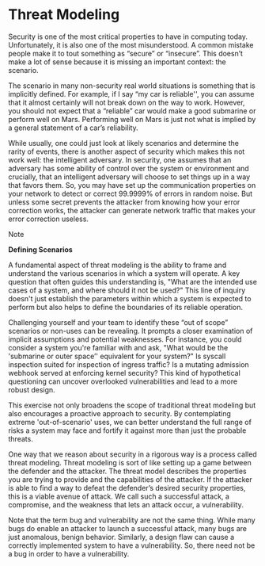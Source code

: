 # Threat Modeling

Security is one of the most critical properties to have in computing today.  Unfortunately, it is also one of the most misunderstood.  A common mistake people make it to tout something as “secure” or “insecure”.  This doesn’t make a lot of sense because it is missing an important context: the scenario.  

The scenario in many non-security real world situations is something that is implicitly defined.  For example, if I say “my car is reliable'', you can assume that it almost certainly will not break down on the way to work.  However, you should not expect that a “reliable” car would make a good submarine or perform well on Mars.  Performing well on Mars is just not what is implied by a general statement of a car’s reliability.

While usually, one could just look at likely scenarios and determine the rarity of events, there is another aspect of security which makes this not work well: the intelligent adversary.  In security, one assumes that an adversary has some ability of control over the system or environment and crucially, that an intelligent adversary will choose to set things up in a way that favors them.  So, you may have set up the communication properties on your network to detect or correct 99.9999% of errors in random noise.  But unless some secret prevents the attacker from knowing how your error correction works, the attacker can generate network traffic that makes your error correction useless.

> [!NOTE]
> **Defining Scenarios**
>
> A fundamental aspect of threat modeling is the ability to frame and understand the various scenarios in which a system will operate. A key question that often guides this understanding is, "What are the intended use cases of a system, and where should it not be used?" This line of inquiry doesn't just establish the parameters within which a system is expected to perform but also helps to define the boundaries of its reliable operation.

Challenging yourself and your team to identify these “out of scope” scenarios or non-uses can be revealing. It prompts a closer examination of implicit assumptions and potential weaknesses. For instance, you could consider a system you're familiar with and ask, "What would be the 'submarine or outer space’' equivalent for your system?" Is syscall inspection suited for inspection of ingress traffic? Is a mutating admission webhook served at enforcing kernel security? This kind of hypothetical questioning can uncover overlooked vulnerabilities and lead to a more robust design.

This exercise not only broadens the scope of traditional threat modeling but also encourages a proactive approach to security. By contemplating extreme 'out-of-scenario' uses, we can better understand the full range of risks a system may face and fortify it against more than just the probable threats.

One way that we reason about security in a rigorous way is a process called threat modeling.  Threat modeling is sort of like setting up a game between the defender and the attacker.  The threat model describes the properties you are trying to provide and the capabilities of the attacker.  If the attacker is able to find a way to defeat the defender’s desired security properties, this is a viable avenue of attack.  We call such a successful attack, a compromise, and the weakness that lets an attack occur, a vulnerability.

Note that the term bug and vulnerability are not the same thing.  While many bugs do enable an attacker to launch a successful attack, many bugs are just anomalous, benign behavior.   Similarly, a design flaw can cause a correctly implemented system to have a vulnerability.  So, there need not be a bug in order to have a vulnerability.

